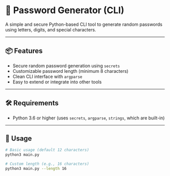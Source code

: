 # 🔐 Password Generator (CLI)
A simple and secure Python-based CLI tool to generate random passwords using letters, digits, and special characters.

---

## 📦 Features

- Secure random password generation using `secrets`
- Customizable password length (minimum 8 characters)
- Clean CLI interface with `argparse`
- Easy to extend or integrate into other tools

---

## 🛠️ Requirements

- Python 3.6 or higher (uses `secrets`, `argparse`, `strings`, which are built-in)

---

## 🚀 Usage

```bash
# Basic usage (default 12 characters)
python3 main.py

# Custom length (e.g., 16 characters)
python3 main.py --length 16

